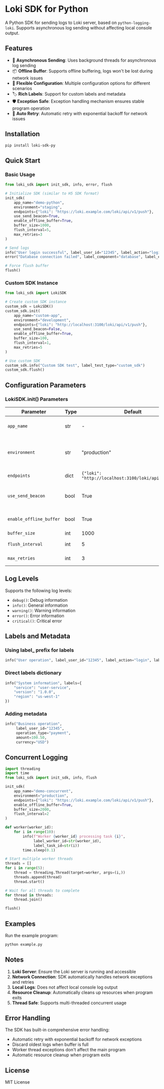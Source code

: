 # Loki SDK for Python

A Python SDK for sending logs to Loki server, based on `python-logging-loki`. Supports asynchronous log sending without affecting local console output.

## Features

- 🚀 **Asynchronous Sending**: Uses background threads for asynchronous log sending
- 📦 **Offline Buffer**: Supports offline buffering, logs won't be lost during network issues
- 🔧 **Flexible Configuration**: Multiple configuration options for different scenarios
- 🏷️ **Rich Labels**: Support for custom labels and metadata
- 🛡️ **Exception Safe**: Exception handling mechanism ensures stable program operation
- 🔄 **Auto Retry**: Automatic retry with exponential backoff for network issues

## Installation

```bash
pip install loki-sdk-py
```

## Quick Start

### Basic Usage

```python
from loki_sdk import init_sdk, info, error, flush

# Initialize SDK (similar to H5 SDK format)
init_sdk(
    app_name="demo-python",
    environment="staging",
    endpoints={"loki": "https://loki.example.com/loki/api/v1/push"},
    use_send_beacon=True,
    enable_offline_buffer=True,
    buffer_size=1000,
    flush_interval=5,
    max_retries=3
)

# Send logs
info("User login successful", label_user_id="12345", label_action="login")
error("Database connection failed", label_component="database", label_error_code="DB001")

# Force flush buffer
flush()
```

### Custom SDK Instance

```python
from loki_sdk import LokiSDK

# Create custom SDK instance
custom_sdk = LokiSDK()
custom_sdk.init(
    app_name="custom-app",
    environment="development",
    endpoints={"loki": "http://localhost:3100/loki/api/v1/push"},
    use_send_beacon=False,
    enable_offline_buffer=True,
    buffer_size=100,
    flush_interval=1,
    max_retries=5
)

# Use custom SDK
custom_sdk.info("Custom SDK test", label_test_type="custom_sdk")
custom_sdk.flush()
```

## Configuration Parameters

### LokiSDK.init() Parameters

| Parameter | Type | Default | Description |
|-----------|------|---------|-------------|
| `app_name` | str | - | Application name (required) |
| `environment` | str | "production" | Environment (production, staging, development, etc.) |
| `endpoints` | dict | `{"loki": "http://localhost:3100/loki/api/v1/push"}` | Endpoint configuration |
| `use_send_beacon` | bool | True | Whether to use asynchronous sending |
| `enable_offline_buffer` | bool | True | Whether to enable offline buffering |
| `buffer_size` | int | 1000 | Buffer size |
| `flush_interval` | int | 5 | Flush interval (seconds) |
| `max_retries` | int | 3 | Maximum retry attempts |

## Log Levels

Supports the following log levels:

- `debug()`: Debug information
- `info()`: General information
- `warning()`: Warning information
- `error()`: Error information
- `critical()`: Critical error

## Labels and Metadata

### Using label_ prefix for labels

```python
info("User operation", label_user_id="12345", label_action="login", label_service="auth")
```

### Direct labels dictionary

```python
info("System information", labels={
    "service": "user-service",
    "version": "1.0.0",
    "region": "us-west-1"
})
```

### Adding metadata

```python
info("Business operation", 
     label_user_id="12345",
     operation_type="payment",
     amount=100.50,
     currency="USD")
```

## Concurrent Logging

```python
import threading
import time
from loki_sdk import init_sdk, info, flush

init_sdk(
    app_name="demo-concurrent",
    environment="production",
    endpoints={"loki": "https://loki.example.com/loki/api/v1/push"},
    enable_offline_buffer=True,
    buffer_size=2000,
    flush_interval=2
)

def worker(worker_id):
    for i in range(10):
        info(f"Worker {worker_id} processing task {i}", 
             label_worker_id=str(worker_id), 
             label_task_id=str(i))
        time.sleep(0.1)

# Start multiple worker threads
threads = []
for i in range(5):
    thread = threading.Thread(target=worker, args=(i,))
    threads.append(thread)
    thread.start()

# Wait for all threads to complete
for thread in threads:
    thread.join()

flush()
```

## Examples

Run the example program:

```bash
python example.py
```

## Notes

1. **Loki Server**: Ensure the Loki server is running and accessible
2. **Network Connection**: SDK automatically handles network exceptions and retries
3. **Local Logs**: Does not affect local console log output
4. **Resource Cleanup**: Automatically cleans up resources when program exits
5. **Thread Safe**: Supports multi-threaded concurrent usage

## Error Handling

The SDK has built-in comprehensive error handling:

- Automatic retry with exponential backoff for network exceptions
- Discard oldest logs when buffer is full
- Worker thread exceptions don't affect the main program
- Automatic resource cleanup when program exits

## License

MIT License
